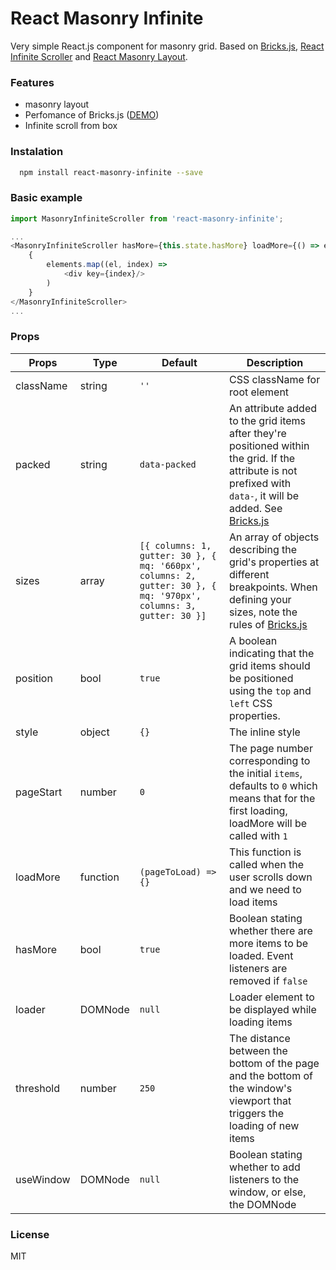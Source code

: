 # React Masonry Infinite

Very simple React.js component for masonry grid. Based on [Bricks.js](https://github.com/callmecavs/bricks.js), [React Infinite Scroller](https://github.com/CassetteRocks/react-infinite-scroller) and [React Masonry Layout](https://github.com/scarletsky/react-masonry-layout).

### Features
- masonry layout
- Perfomance of Bricks.js ([DEMO](http://callmecavs.com/bricks.js/))
- Infinite scroll from box

### Instalation
```sh
  npm install react-masonry-infinite --save
```

### Basic example
```js
import MasonryInfiniteScroller from 'react-masonry-infinite';

...
<MasonryInfiniteScroller hasMore={this.state.hasMore} loadMore={() => elements = elements.push("Element")>
    {
        elements.map((el, index) =>
            <div key={index}/>
        )
    }
</MasonryInfiniteScroller>
...
```

### Props

|       Props        |        Type       |       Default      |     Description    |
|--------------------|-------------------|--------------------|--------------------|
|        className          |       string      |        `''`      | CSS className for root element           |
|      packed        |       string      |    `data-packed`   | An attribute added to the grid items after they're positioned within the grid. If the attribute is not prefixed with `data-`, it will be added. See [Bricks.js](https://github.com/callmecavs/bricks.js) |
|       sizes         |       array       |    `[{ columns: 1, gutter: 30 }, { mq: '660px', columns: 2, gutter: 30 }, { mq: '970px', columns: 3, gutter: 30 }]` | An array of objects describing the grid's properties at different breakpoints. When defining your sizes, note the rules of [Bricks.js](https://github.com/callmecavs/bricks.js) |
|       position        |       bool      |         `true`       | A boolean indicating that the grid items should be positioned using the `top` and `left` CSS properties. |
|       style        |       object      |         `{}`       | The inline style |
|  pageStart    |      number     |      `0`    | The page number corresponding to the initial `items`, defaults to `0` which means that for the first loading, loadMore will be called with `1` |
|  loadMore    |      function     |      `(pageToLoad) => {}`    | This function is called when the user scrolls down and we need to load items |
|  hasMore    |      bool     |      `true`    | Boolean stating whether there are more items to be loaded. Event listeners are removed if `false` |
|  loader    |      DOMNode     |      `null`    | Loader element to be displayed while loading items |
|  threshold    |      number     |      `250`    | The distance between the bottom of the page and the bottom of the window's viewport that triggers the loading of new items |
|  useWindow    |      DOMNode     |      `null`    | Boolean stating whether to add listeners to the window, or else, the DOMNode |

### License
MIT
